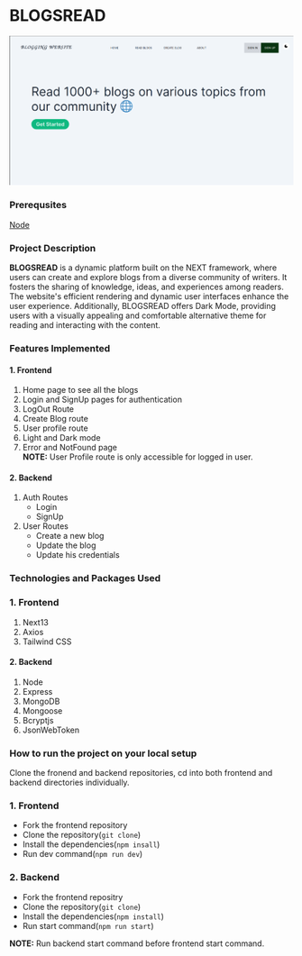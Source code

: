 <div>

# BLOGSREAD

<div align="center">
<img src="./readme_assets/1.png" width="1024px" />
</div>

### Prerequsites

[Node](https://nodejs.org/)

### Project Description

**BLOGSREAD** is a dynamic platform built on the NEXT framework, where users can create and explore blogs from a diverse community of writers. It fosters the sharing of knowledge, ideas, and experiences among readers. The website's efficient rendering and dynamic user interfaces enhance the user experience. Additionally, BLOGSREAD offers Dark Mode, providing users with a visually appealing and comfortable alternative theme for reading and interacting with the content.

### Features Implemented

#### 1. Frontend

1. Home page to see all the blogs
2. Login and SignUp pages for authentication
3. LogOut Route
4. Create Blog route
5. User profile route
6. Light and Dark mode
7. Error and NotFound page
   <br />
   **NOTE:** User Profile route is only accessible for logged in user.

#### 2. Backend

1. Auth Routes
   - Login
   - SignUp
2. User Routes
   - Create a new blog
   - Update the blog
   - Update his credentials

### Technologies and Packages Used

### 1. Frontend

1. Next13
2. Axios
3. Tailwind CSS

#### 2. Backend

1. Node
2. Express
3. MongoDB
4. Mongoose
5. Bcryptjs
6. JsonWebToken

### How to run the project on your local setup

Clone the fronend and backend repositories, cd into both frontend and backend directories individually.

### 1. Frontend

- Fork the frontend repository
- Clone the repository(`git clone`)
- Install the dependencies(`npm insall`)
- Run dev command(`npm run dev`)

### 2. Backend

- Fork the frontend repositry
- Clone the repository(`git clone`)
- Install the dependencies(`npm install`)
- Run start command(`npm run start`)

**NOTE:** Run backend start command before frontend start command.

</div>
